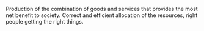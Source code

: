 Production of the combination of goods and services that provides the most net benefit to society. Correct and efficient allocation of the resources, right people getting the right things. 